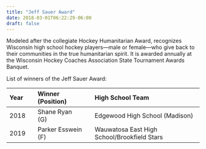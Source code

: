 ```yaml
---
title: "Jeff Sauer Award"
date: 2018-03-01T06:22:29-06:00
draft: false
---
```


Modeled after the collegiate Hockey Humanitarian Award, recognizes Wisconsin high school 
hockey players—male or female—who give back to their communities in the true humanitarian 
spirit. It is awarded annually at the Wisconsin Hockey Coaches Association State 
Tournament Awards Banquet.

List of winners of the Jeff Sauer Award:

Year |   | Winner (Position)  |   | High School Team
:----|:--|:-------------------|:--|:--------------------------------------------
2018 |   | Shane Ryan (G)     |   | Edgewood High School (Madison)
2019 |   | Parker Esswein (F) |   | Wauwatosa East High School/Brookfield Stars

